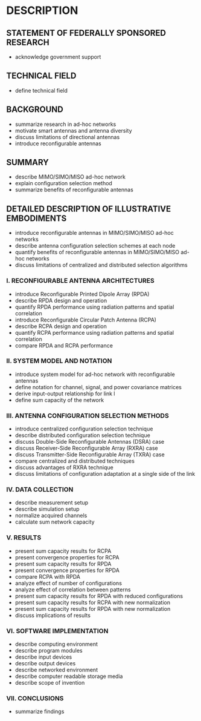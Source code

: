 # DESCRIPTION

## STATEMENT OF FEDERALLY SPONSORED RESEARCH

- acknowledge government support

## TECHNICAL FIELD

- define technical field

## BACKGROUND

- summarize research in ad-hoc networks
- motivate smart antennas and antenna diversity
- discuss limitations of directional antennas
- introduce reconfigurable antennas

## SUMMARY

- describe MIMO/SIMO/MISO ad-hoc network
- explain configuration selection method
- summarize benefits of reconfigurable antennas

## DETAILED DESCRIPTION OF ILLUSTRATIVE EMBODIMENTS

- introduce reconfigurable antennas in MIMO/SIMO/MISO ad-hoc networks
- describe antenna configuration selection schemes at each node
- quantify benefits of reconfigurable antennas in MIMO/SIMO/MISO ad-hoc networks
- discuss limitations of centralized and distributed selection algorithms

### I. RECONFIGURABLE ANTENNA ARCHITECTURES

- introduce Reconfigurable Printed Dipole Array (RPDA)
- describe RPDA design and operation
- quantify RPDA performance using radiation patterns and spatial correlation
- introduce Reconfigurable Circular Patch Antenna (RCPA)
- describe RCPA design and operation
- quantify RCPA performance using radiation patterns and spatial correlation
- compare RPDA and RCPA performance

### II. SYSTEM MODEL AND NOTATION

- introduce system model for ad-hoc network with reconfigurable antennas
- define notation for channel, signal, and power covariance matrices
- derive input-output relationship for link l
- define sum capacity of the network

### III. ANTENNA CONFIGURATION SELECTION METHODS

- introduce centralized configuration selection technique
- describe distributed configuration selection technique
- discuss Double-Side Reconfigurable Antennas (DSRA) case
- discuss Receiver-Side Reconfigurable Array (RXRA) case
- discuss Transmitter-Side Reconfigurable Array (TXRA) case
- compare centralized and distributed techniques
- discuss advantages of RXRA technique
- discuss limitations of configuration adaptation at a single side of the link

### IV. DATA COLLECTION

- describe measurement setup
- describe simulation setup
- normalize acquired channels
- calculate sum network capacity

### V. RESULTS

- present sum capacity results for RCPA
- present convergence properties for RCPA
- present sum capacity results for RPDA
- present convergence properties for RPDA
- compare RCPA with RPDA
- analyze effect of number of configurations
- analyze effect of correlation between patterns
- present sum capacity results for RPDA with reduced configurations
- present sum capacity results for RCPA with new normalization
- present sum capacity results for RPDA with new normalization
- discuss implications of results

### VI. SOFTWARE IMPLEMENTATION

- describe computing environment
- describe program modules
- describe input devices
- describe output devices
- describe networked environment
- describe computer readable storage media
- describe scope of invention

### VII. CONCLUSIONS

- summarize findings

